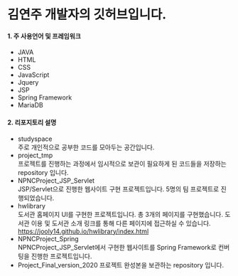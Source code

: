 김연주 개발자의 깃허브입니다.
=====
#### 1. 주 사용언어 및 프레임워크
+ JAVA
+ HTML
+ CSS
+ JavaScript
+ Jquery
+ JSP
+ Spring Framework
+ MariaDB

#### 2. 리포지토리 설명
- studyspace  
주로 개인적으로 공부한 코드를 모아두는 공간입니다.
- project_tmp  
프로젝트를 진행하는 과정에서 임시적으로 보관이 필요하게 된 코드들을 저장하는 repository 입니다.
- NPNCProject_JSP_Servlet  
JSP/Servlet으로 진행한 웹사이트 구현 프로젝트입니다. 5명의 팀 프로젝트로 진행되었습니다.
- hwlibrary  
도서관 홈페이지 UI를 구현한 프로젝트입니다. 총 3개의 페이지를 구현했습니다. 도서관 이용 및 도서관 소개 링크를 통해 다른 페이지에 접근하실 수 있습니다. 
https://jooly14.github.io/hwlibrary/index.html
- NPNCProject_Spring  
NPNCProject_JSP_Servlet에서 구현한 웹사이트를 Spring Framework로 컨버팅을 진행한 프로젝트입니다.
- Project_Final_version_2020
프로젝트 완성본을 보관하는 repository 입니다.
